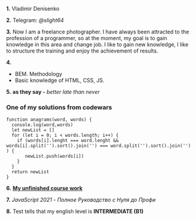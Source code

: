 **1.** Vladimir Denisenko

**2.** Telegram: *@slight64*

**3.** Now I am a freelance photographer. I have always been attracted to the profession of a programmer, so at the moment, my goal is to gain knowledge in this area and change job. I like to gain new knowledge, I like to structure the training and enjoy the achievement of results.

**4.** 
   * BEM. Methodology
   * Basic knowledge of HTML, CSS, JS.

**5.**  __as they say -__ _better late than never_

### One of my solutions from codewars
```javasript
function anagrams(word, words) {
  console.log(word,words)
  let newList = []
  for (let i = 0; i < words.length; i++) {
    if (words[i].lenght === word.lenght && words[i].split('').sort().join('') === word.split('').sort().join('') ) {
       newList.push(words[i])
    }
  }
  return newList
}
```

**6.** **[My unfinished course work](https://github.com/slight64/exel-course)**

**7.** *JavaScript 2021 - Полное Руководство с Нуля до Профи*

**8.** Test tells that my english level is **INTERMEDIATE (B1)**
